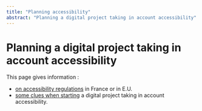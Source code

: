 ```yaml
---
title: "Planning accessibility"
abstract: "Planning a digital project taking in account accessibility"
---
```


# Planning a digital project taking in account accessibility

This page gives information :
- [on accessibility regulations](/en/planning/accessibility-regulations/) in France or in E.U.
- [some clues when starting](/en/planning/testing-method/) a digital project taking in account accessibility.
